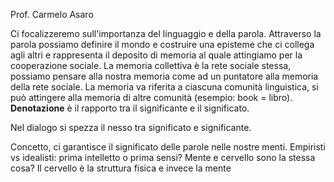 Prof.  Carmelo Asaro

Ci focalizzeremo sull'importanza del linguaggio e della parola.
Attraverso la parola possiamo definire il mondo e costruire una episteme che ci collega agli altri e rappresenta il deposito di memoria al quale attingiamo per la cooperazione sociale.
La memoria collettiva è la rete sociale stessa, possiamo pensare alla nostra memoria come ad un puntatore alla memoria della rete sociale. La memoria va riferita a ciascuna comunità linguistica, si può attingere alla memoria di altre comunità (esempio: book = libro). **Denotazione** è il rapporto tra il significante e il significato. 

Nel dialogo si spezza il nesso tra significato e significante.

Concetto, ci garantisce il significato delle parole nelle nostre menti.
Empiristi vs idealisti: prima intelletto o prima sensi?
Mente e cervello sono la stessa cosa? Il cervello è la struttura fisica e invece la mente